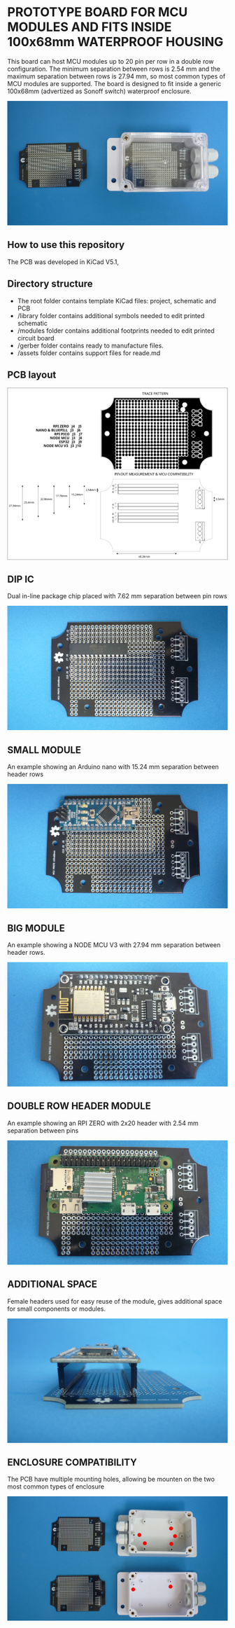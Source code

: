# PROTOTYPE BOARD FOR MCU MODULES AND FITS INSIDE 100x68mm WATERPROOF HOUSING

This board can host MCU modules up to 20 pin per row in a double row configuration. The minimum separation between rows is 2.54 mm and the maximum separation between rows is 27.94 mm, so most common types of MCU modules are supported. The board is designed to fit inside a generic 100x68mm (advertized as Sonoff switch)  waterproof enclosure. 

![PCBANDENCLOSURE](assets/img/pcbandenclosure.jpg)

## How to use this repository

The PCB was developed in KiCad V5.1,

## Directory structure

* The root folder contains template KiCad files: project, schematic and PCB 
* /library folder contains additional symbols needed to edit printed schematic
* /modules folder contains additional footprints needed to edit printed circuit board
* /gerber folder contains ready to manufacture files.
* /assets folder contains support files for reade.md

## PCB layout

![LAYOUT](assets/img/pinout.svg)

## DIP IC

Dual in-line package chip placed with 7.62 mm separation between pin rows

![BACK](assets/img/dil.jpg)

## SMALL MODULE

An example showing an Arduino nano with 15.24 mm separation between header rows

![BACK](assets/img/small.jpg)

## BIG MODULE

An example showing a NODE MCU V3 with 27.94 mm separation between header rows.

![FRONT](assets/img/big.jpg)

## DOUBLE ROW HEADER MODULE

An example showing an RPI ZERO with 2x20 header with 2.54 mm separation between pins

![FRONT](assets/img/doublerowheader.jpg)

## ADDITIONAL SPACE

Female headers used for easy reuse of the module, gives additional space for small components or modules.

![MODULE](assets/img/space.jpg)

## ENCLOSURE COMPATIBILITY

The PCB have multiple mounting holes, allowing be mounten on the two most common types of enclosure

![MODULE](assets/img/compatibility.jpg)


